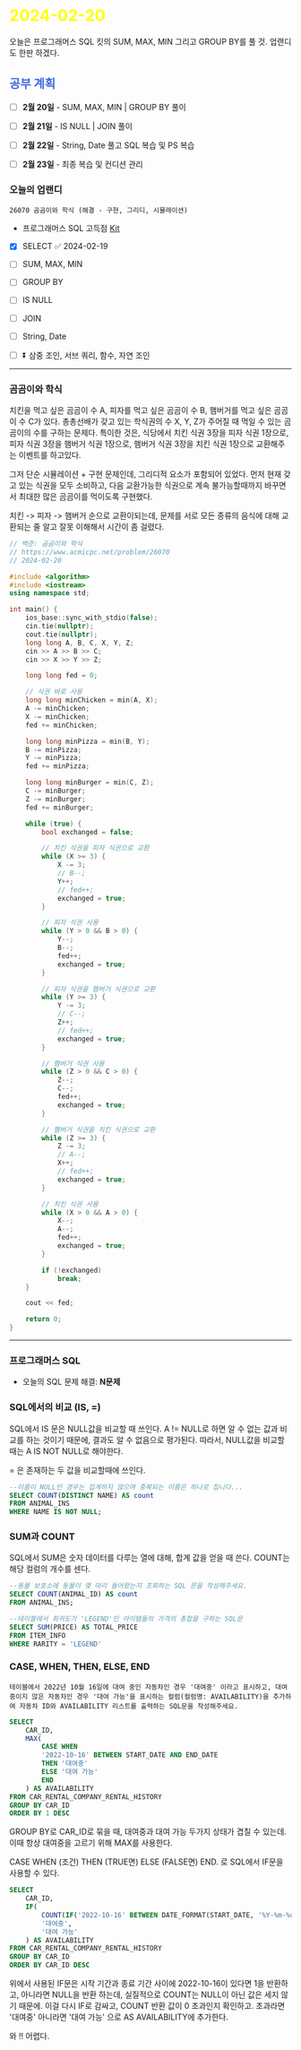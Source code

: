 # <span style="color:yellow">2024-02-20</span>

오늘은 프로그래머스 SQL 킷의 SUM, MAX, MIN 그리고 GROUP BY를 풀 것.
업랜디도 한판 하겠다.


## <span style="color:royalblue">공부 계획</span>
- [ ] **2월 20일** - SUM, MAX, MIN | GROUP BY 풀이
- [ ] **2월 21일** - IS NULL | JOIN 풀이
- [ ] **2월 22일** - String, Date 풀고 SQL 복습 및 PS 복습
- [ ] **2월 23일** - 최종 복습 및 컨디션 관리


### 오늘의 업랜디
```
26070 곰곰이와 학식 (해결 - 구현, 그리디, 시뮬레이션)
```


- 프로그래머스 SQL 고득점 [Kit](https://school.programmers.co.kr/learn/challenges?tab=sql_practice_kit)
- [x] SELECT ✅ 2024-02-19
- [ ] SUM, MAX, MIN
- [ ] GROUP BY
- [ ] IS NULL
- [ ] JOIN
- [ ] String, Date
- [ ] ⏬ 삼중 조인, 서브 쿼리, 함수, 자연 조인




- - -

### 곰곰이와 학식
치킨을 먹고 싶은 곰곰이 수 A, 피자를 먹고 싶은 곰곰이 수 B, 햄버거를 먹고 싶은 곰곰이 수 C가 있다.
총총선배가 갖고 있는 학식권의 수 X, Y, Z가 주어질 때 먹일 수 있는 곰곰이의 수를 구하는 문제다.
특이한 것은, 식당에서 치킨 식권 3장을 피자 식권 1장으로, 피자 식권 3장을 햄버거 식권 1장으로, 햄버거 식권 3장을 치킨 식권 1장으로 교환해주는 이벤트를 하고있다.

그저 단순 시뮬레이션 + 구현 문제인데, 그리디적 요소가 포함되어 있었다. 먼저 현재 갖고 있는 식권을 모두 소비하고, 다음 교환가능한 식권으로 계속 불가능할때까지 바꾸면서 최대한 많은 곰곰이를 먹이도록 구현했다.

치킨 -> 피자 -> 햄버거 순으로 교환이되는데, 문제를 서로 모든 종류의 음식에 대해 교환되는 줄 알고 잘못 이해해서 시간이 좀 걸렸다.


```cpp
// 백준: 곰곰이와 학식
// https://www.acmicpc.net/problem/26070
// 2024-02-20

#include <algorithm>
#include <iostream>
using namespace std;

int main() {
    ios_base::sync_with_stdio(false);
    cin.tie(nullptr);
    cout.tie(nullptr);
    long long A, B, C, X, Y, Z;
    cin >> A >> B >> C;
    cin >> X >> Y >> Z;

    long long fed = 0;

    // 식권 바로 사용
    long long minChicken = min(A, X);
    A -= minChicken;
    X -= minChicken;
    fed += minChicken;

    long long minPizza = min(B, Y);
    B -= minPizza;
    Y -= minPizza;
    fed += minPizza;

    long long minBurger = min(C, Z);
    C -= minBurger;
    Z -= minBurger;
    fed += minBurger;

    while (true) {
        bool exchanged = false;

        // 치킨 식권을 피자 식권으로 교환
        while (X >= 3) {
            X -= 3;
            // B--;
            Y++;
            // fed++;
            exchanged = true;
        }

        // 피자 식권 사용
        while (Y > 0 && B > 0) {
            Y--;
            B--;
            fed++;
            exchanged = true;
        }

        // 피자 식권을 햄버거 식권으로 교환
        while (Y >= 3) {
            Y -= 3;
            // C--;
            Z++;
            // fed++;
            exchanged = true;
        }

        // 햄버거 식권 사용
        while (Z > 0 && C > 0) {
            Z--;
            C--;
            fed++;
            exchanged = true;
        }

        // 햄버거 식권을 치킨 식권으로 교환
        while (Z >= 3) {
            Z -= 3;
            // A--;
            X++;
            // fed++;
            exchanged = true;
        }

        // 치킨 식권 사용
        while (X > 0 && A > 0) {
            X--;
            A--;
            fed++;
            exchanged = true;
        }

        if (!exchanged)
            break;
    }

    cout << fed;

    return 0;
}
```



- - -


### 프로그래머스 SQL

- 오늘의 SQL 문제 해결: **N문제**

### SQL에서의 비교 (IS, =)
SQL에서 IS 문은 NULL값을 비교할 때 쓰인다.
A != NULL로 하면 알 수 없는 값과 비교를 하는 것이기 때문에, 결과도 알 수 없음으로 평가된다.
따라서, NULL값을 비교할 때는 A IS NOT NULL로 해야한다.

= 은 존재하는 두 값을 비교할때에 쓰인다.

```sql
--이름이 NULL인 경우는 집계하지 않으며 중복되는 이름은 하나로 칩니다...
SELECT COUNT(DISTINCT NAME) AS count
FROM ANIMAL_INS
WHERE NAME IS NOT NULL;
```





### SUM과 COUNT
SQL에서 SUM은 숫자 데이터를 다루는 열에 대해, 합계 값을 얻을 때 쓴다.
COUNT는 해당 컬럼의 개수를 센다.

```sql
--동물 보호소에 동물이 몇 마리 들어왔는지 조회하는 SQL 문을 작성해주세요.
SELECT COUNT(ANIMAL_ID) AS count
FROM ANIMAL_INS;
```

```sql
--테이블에서 희귀도가 'LEGEND'인 아이템들의 가격의 총합을 구하는 SQL문
SELECT SUM(PRICE) AS TOTAL_PRICE
FROM ITEM_INFO
WHERE RARITY = 'LEGEND'
```



### CASE, WHEN, THEN, ELSE, END

```
테이블에서 2022년 10월 16일에 대여 중인 자동차인 경우 '대여중' 이라고 표시하고, 대여 중이지 않은 자동차인 경우 '대여 가능'을 표시하는 컬럼(컬럼명: AVAILABILITY)을 추가하여 자동차 ID와 AVAILABILITY 리스트를 출력하는 SQL문을 작성해주세요. 
```

```sql
SELECT 
    CAR_ID,
    MAX(
        CASE WHEN 
        '2022-10-16' BETWEEN START_DATE AND END_DATE
        THEN '대여중'
        ELSE '대여 가능'
        END
    ) AS AVAILABILITY 
FROM CAR_RENTAL_COMPANY_RENTAL_HISTORY 
GROUP BY CAR_ID
ORDER BY 1 DESC
```

GROUP BY로 CAR_ID로 묶을 때, 대여중과 대여 가능 두가지 상태가 겹칠 수 있는데. 이때 항상 대여중을 고르기 위해 MAX를 사용한다.

CASE WHEN (조건) THEN (TRUE면) ELSE (FALSE면) END. 
로 SQL에서 IF문을 사용할 수 있다.

```sql
SELECT
    CAR_ID,
    IF(
        COUNT(IF('2022-10-16' BETWEEN DATE_FORMAT(START_DATE, '%Y-%m-%d') AND DATE_FORMAT(END_DATE, '%Y-%m-%d'), 1, NULL)) > 0,
        '대여중',
        '대여 가능'
    ) AS AVAILABILITY
FROM CAR_RENTAL_COMPANY_RENTAL_HISTORY
GROUP BY CAR_ID
ORDER BY CAR_ID DESC
```

위에서 사용된 IF문은 시작 기간과 종료 기간 사이에 2022-10-16이 있다면 1을 반환하고, 아니라면 NULL을 반환 하는데, 실질적으로 COUNT는 NULL이 아닌 값은 세지 않기 때문에. 이걸 다시 IF로 감싸고, COUNT 반환 값이 0 초과인지 확인하고. 초과라면 '대여중' 아니라면 '대여 가능' 으로 AS AVAILABILITY에 추가한다.

와 !! 
어렵다.


